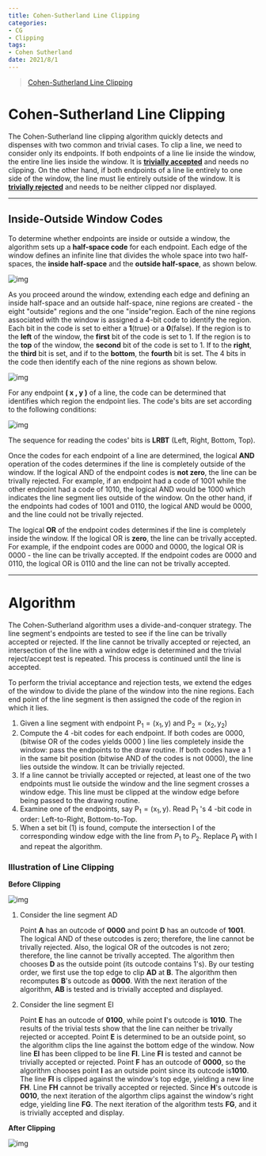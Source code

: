 ```yaml
---
title: Cohen-Sutherland Line Clipping
categories:
- CG
- Clipping
tags:
- Cohen Sutherland
date: 2021/8/1
---
```




> [Cohen-Sutherland Line Clipping](https://www.cs.helsinki.fi/group/goa/viewing/leikkaus/lineClip.html)

# **Cohen-Sutherland Line Clipping**

The Cohen-Sutherland line clipping algorithm quickly detects and dispenses with two common and trivial cases. To clip a line, we need to consider only its endpoints. If both endpoints of a line lie inside the window, the entire line lies inside the window. It is [**trivially accepted**](https://www.cs.helsinki.fi/group/goa/viewing/leikkaus/trivial.html) and needs no clipping. On the other hand, if both endpoints of a line lie entirely to one side of the window, the line must lie entirely outside of the window. It is [**trivially rejected**](https://www.cs.helsinki.fi/group/goa/viewing/leikkaus/trivial.html) and needs to be neither clipped nor displayed.

------

## **Inside-Outside Window Codes**

To determine whether endpoints are inside or outside a window, the algorithm sets up a **half-space code** for each endpoint. Each edge of the window defines an infinite line that divides the whole space into two half-spaces, the **inside half-space** and the **outside half-space**, as shown below.

![img](https://www.cs.helsinki.fi/group/goa/viewing/leikkaus/inside1.gif)

As you proceed around the window, extending each edge and defining an inside half-space and an outside half-space, nine regions are created - the eight "outside" regions and the one "inside"region. Each of the nine regions associated with the window is assigned a 4-bit code to identify the region. Each bit in the code is set to either a **1**(true) or a **0**(false). If the region is to the **left** of the window, the **first** bit of the code is set to 1. If the region is to the **top** of the window, the **second** bit of the code is set to 1. If to the **right**, the **third** bit is set, and if to the **bottom**, the **fourth** bit is set. The 4 bits in the code then identify each of the nine regions as shown below.

![img](https://www.cs.helsinki.fi/group/goa/viewing/leikkaus/region1.gif)

For any endpoint **( x , y )** of a line, the code can be determined that identifies which region the endpoint lies. The code's bits are set according to the following conditions:

![img](https://www.cs.helsinki.fi/group/goa/viewing/leikkaus/bit.gif)

The sequence for reading the codes' bits is **LRBT** (Left, Right, Bottom, Top).

Once the codes for each endpoint of a line are determined, the logical **AND** operation of the codes determines if the line is completely outside of the window. If the logical AND of the endpoint codes is **not zero**, the line can be trivally rejected. For example, if an endpoint had a code of 1001 while the other endpoint had a code of 1010, the logical AND would be 1000 which indicates the line segment lies outside of the window. On the other hand, if the endpoints had codes of 1001 and 0110, the logical AND would be 0000, and the line could not be trivally rejected.

The logical **OR** of the endpoint codes determines if the line is completely inside the window. If the logical OR is **zero**, the line can be trivally accepted. For example, if the endpoint codes are 0000 and 0000, the logical OR is 0000 - the line can be trivally accepted. If the endpoint codes are 0000 and 0110, the logical OR is 0110 and the line can not be trivally accepted.

------

# **Algorithm**

The Cohen-Sutherland algorithm uses a divide-and-conquer strategy. The line segment's endpoints are tested to see if the line can be trivally accepted or rejected. If the line cannot be trivally accepted or rejected, an intersection of the line with a window edge is determined and the trivial reject/accept test is repeated. This process is continued until the line is accepted.

To perform the trivial acceptance and rejection tests, we extend the edges of the window to divide the plane of the window into the nine regions. Each end point of the line segment is then assigned the code of the region in which it lies.

1. Given a line segment with endpoint $\mathrm{P}_{1}=\left(\mathrm{x}_{1}, \mathrm{y}\right)$ and $\mathrm{P}_{2}=\left(\mathrm{x}_{2}, \mathrm{y}_{2}\right)$
2. Compute the 4 -bit codes for each endpoint.
If both codes are 0000,(bitwise OR of the codes yields 0000 ) line lies completely inside the window: pass the endpoints to the draw routine.
If both codes have a 1 in the same bit position (bitwise AND of the codes is not 0000), the line lies outside the window. It can be trivially rejected.
3. If a line cannot be trivially accepted or rejected, at least one of the two endpoints must lie outside the window and the line segment crosses a window edge. This line must be clipped at the window edge before being passed to the drawing routine.
4. Examine one of the endpoints, say $\mathrm{P}_{1}=\left(\mathrm{x}_{1}, \mathrm{y}\right)$. Read $\mathrm{P}_{1}$ 's 4 -bit code in order: Left-to-Right, Bottom-to-Top.
5. When a set bit $(1)$ is found, compute the intersection I of the corresponding window edge with the line from $P_{1}$ to $P_{2}$. Replace $P_{\mathbf{l}}$ with I and repeat the algorithm.

### Illustration of Line Clipping

**Before Clipping**

![img](https://www.cs.helsinki.fi/group/goa/viewing/leikkaus/exam1.gif)

1. Consider the line segment AD

    Point **A** has an outcode of **0000** and point **D** has an outcode of **1001**. The logical AND of these outcodes is zero; therefore, the line cannot be trivally rejected. Also, the logical OR of the outcodes is not zero; therefore, the line cannot be trivally accepted. The algorithm then chooses **D** as the outside point (its outcode contains 1's). By our testing order, we first use the top edge to clip **AD** at **B**. The algorithm then recomputes **B**'s outcode as **0000**. With the next iteration of the algorithm, **AB** is tested and is trivially accepted and displayed.

2. Consider the line segment EI

    Point **E** has an outcode of **0100**, while point **I**'s outcode is **1010**. The results of the trivial tests show that the line can neither be trivally rejected or accepted. Point **E** is determined to be an outside point, so the algorithm clips the line against the bottom edge of the window. Now line **EI** has been clipped to be line **FI**. Line **FI** is tested and cannot be trivially accepted or rejected. Point **F** has an outcode of **0000**, so the algorithm chooses point **I** as an outside point since its outcode is**1010**. The line **FI** is clipped against the window's top edge, yielding a new line **FH**. Line **FH** cannot be trivally accepted or rejected. Since **H**'s outcode is **0010**, the next iteration of the algorthm clips against the window's right edge, yielding line **FG**. The next iteration of the algorithm tests **FG**, and it is trivially accepted and display.

**After Clipping**

![img](https://www.cs.helsinki.fi/group/goa/viewing/leikkaus/exam2.gif)

